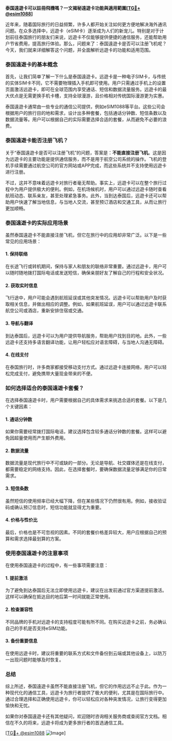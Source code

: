 **泰国遠遊卡可以註冊飛機嗎？一文揭秘遠遊卡功能與適用範圍[[TG💪+ @esim1088](https://t.me/s/esim1088)]**

近年来，随着国际旅行的日益频繁，许多人都开始关注如何更方便地解决海外通讯问题。在众多选择中，远遊卡（eSIM卡）逐渐成为人们的新宠儿。特别是对于计划前往泰国旅行的朋友们来说，远遊卡不仅能够提供便捷的通信服务，还能帮助用户节省费用，提高旅行体验。那么，问题来了：泰国遠遊卡是否可以注册飞机呢？今天，我们就来详细解答这个问题，并全面解析远遊卡的功能和适用范围。

### 泰国遠遊卡的基本概念

首先，让我们简单了解一下什么是泰国遠遊卡。远遊卡是一种电子SIM卡，与传统的实体SIM卡不同，它不需要物理插入手机即可使用。用户只需通过手机上的设置页面激活远遊卡，即可在全球范围内享受通话、短信和数据流量服务。远遊卡的最大优点是无需更换手机卡槽，支持全球漫游，且价格相对传统国际漫游更为实惠。

泰国遠遊卡通常由一些专业的通信公司提供，例如eSIM1088等平台。这些公司会根据用户的旅行目的地和需求，设计出多种套餐，包括通话分钟数、短信条数以及数据流量等。用户可以根据自己的实际需要选择合适的套餐，从而避免不必要的浪费。

### 泰国遠遊卡能否注册飞机？

关于“泰国遠遊卡是否可以注册飞机”的问题，答案是：**不能直接注册飞机**。这是因为远遊卡的主要功能是提供通信服务，而不是用于航空公司系统的操作。飞机的登机手续需要通过航空公司的官方网站或APP完成，而这些系统并不支持使用远遊卡进行注册。

不过，这并不意味着远遊卡对旅行者毫无帮助。事实上，远遊卡可以在整个旅行过程中为用户提供极大的便利。例如，在机场候机时，用户可以通过远遊卡随时查看航班动态、联系亲友，甚至处理紧急事务。此外，当到达泰国后，远遊卡还可以帮助用户快速了解当地信息，与当地人交流，甚至预订酒店和交通工具，从而让旅行更加顺畅。

### 泰国遠遊卡的实际应用场景

虽然泰国遠遊卡不能直接注册飞机，但它在旅行中的应用却非常广泛。以下是一些常见的应用场景：

#### 1. **保持联络**
   在长途飞行或转机期间，保持与家人和朋友的联络非常重要。通过远遊卡，用户可以随时随地拨打国际电话或发送短信，确保亲朋好友了解自己的行程和安全状况。

#### 2. **获取实时信息**
   飞行途中，用户可能会遇到航班延误或其他突发情况。远遊卡可以帮助用户及时获取相关信息，并做出相应的调整。例如，如果航班延误，用户可以通过远遊卡联系航空公司或酒店，重新安排住宿或交通。

#### 3. **导航与翻译**
   到达泰国后，远遊卡可以为用户提供导航服务，帮助用户找到目的地。此外，一些远遊卡还支持多语言翻译功能，让用户轻松应对语言障碍，与当地人沟通无障碍。

#### 4. **在线支付**
   在泰国旅行时，许多商家都接受移动支付方式。通过远遊卡连接网络，用户可以轻松完成支付，避免携带大量现金带来的不便。

### 如何选择适合的泰国遠遊卡套餐？

在选择泰国遠遊卡时，用户需要根据自己的具体需求来挑选合适的套餐。以下是几个关键因素：

#### 1. **通话分钟数**
   如果你需要经常拨打国际电话，建议选择包含较多通话分钟数的套餐。这样可以避免因超量使用而产生额外费用。

#### 2. **数据流量**
   数据流量是现代旅行中不可或缺的一部分。无论是导航、社交媒体还是在线支付，都需要稳定的网络支持。因此，在选择套餐时，要确保数据流量足够满足你的日常需求。

#### 3. **短信条数**
   虽然短信的使用频率已经大幅下降，但在某些情况下仍然很有用。例如，接收验证码或确认预订信息时，短信功能就显得尤为重要。

#### 4. **价格与性价比**
   最后，价格也是不可忽视的因素。不同的套餐价格差异较大，用户应根据自己的预算和需求选择最划算的方案。

### 使用泰国遠遊卡的注意事项

在使用泰国遠遊卡的过程中，有一些事项需要注意：

#### 1. **提前激活**
   为了避免到达泰国后无法立即使用远遊卡，建议在出发前通过官方渠道提前激活。这样可以确保在抵达目的地后第一时间就能正常使用。

#### 2. **检查兼容性**
   不同品牌的手机对远遊卡的支持程度可能有所不同。在购买远遊卡之前，务必确认自己的手机是否支持eSIM功能。

#### 3. **备份重要信息**
   在使用远遊卡时，建议将重要的联系方式和文件备份到云端或其他设备上，以防万一出现问题时能够及时恢复。

### 总结

综上所述，泰国遠遊卡虽然不能直接注册飞机，但它的作用远远不止于此。作为一种现代化的通信工具，远遊卡为旅行者提供了极大的便利，尤其是在国际旅行中。通过合理选择和正确使用远遊卡，你可以轻松应对各种突发情况，让旅行变得更加愉快和无忧。

如果你对泰国遠遊卡还有其他疑问，欢迎随时咨询相关服务商或查阅官方文档。相信在不久的将来，远遊卡将成为更多旅行者的首选通信工具。

[[TG💪+ @esim1088](https://t.me/s/esim1088) ![Image](https://i.postimg.cc/4NQfJmqS/Snipaste-2025-05-13-00-14-12.png)]